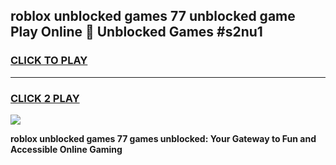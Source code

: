 
## roblox unblocked games 77 unblocked game Play Online 👋 Unblocked Games #s2nu1
<h3>
<a href="https://premium.freeplayer.one?title=roblox_unblocked_games_77&ref=21F">CLICK TO PLAY</a></h3>
<hr>

<h3>
<a href="https://premium.freeplayer.one?title=roblox_unblocked_games_77&ref=21F">CLICK 2 PLAY</a>
  
</h3>

<a href="https://premium.freeplayer.one?title=roblox_unblocked_games_77&ref=21F/"><img src="https://clearcache.store/games.png"></a>


**roblox unblocked games 77 games unblocked: Your Gateway to Fun and Accessible Online Gaming**
